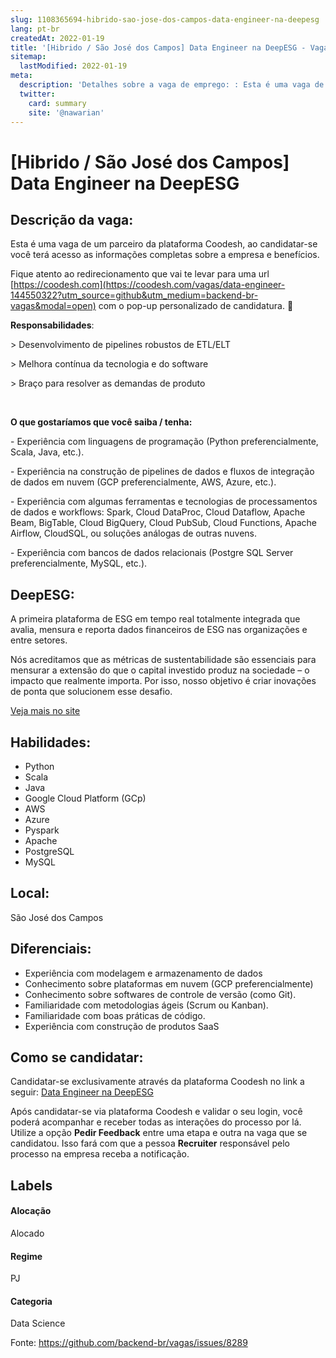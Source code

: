 ```yaml
---
slug: 1108365694-hibrido-sao-jose-dos-campos-data-engineer-na-deepesg
lang: pt-br
createdAt: 2022-01-19
title: '[Hibrido / São José dos Campos] Data Engineer na DeepESG - Vaga de Emprego'
sitemap:
  lastModified: 2022-01-19
meta:
  description: 'Detalhes sobre a vaga de emprego: : Esta é uma vaga de um parceiro da plataforma Coodesh, ao candidatar-se você terá acesso as informações completas sobre a empresa e benefícios.  Fique atento ao redirecionamento que vai te levar para uma url [https://coodesh.com](https://coodesh.com/vagas/data-engineer-144550322?utm_source=github&utm_medium=backend-br-vagas&modal=open) com o pop-up personalizado de candidatura. 👋 <p><strong>Responsabilidades</strong>:&nbsp;</p> <p>&gt; Desenvolvimento de pipelines robustos de ETL/ELT</p> <p>&gt; Melhora contínua da tecnologia e do software&nbsp;</p> <p>&gt; Braço para resolver as demandas de produto&nbsp;</p> <p>&nbsp;</p> <p><strong>O que gostaríamos que você saiba / tenha:</strong></p> <p>- Experiência com linguagens de programação (Python preferencialmente, Scala, Java, etc.).</p> <p>- Experiência na construção de pipelines de dados e fluxos de integração de dados em nuvem (GCP preferencialmente, AWS, Azure, etc.).</p> <p>- Experiência com algumas ferramentas e tecnologias de processamentos de dados e workflows: Spark, Cloud DataProc, Cloud Dataflow, Apache Beam, BigTable, Cloud BigQuery, Cloud PubSub, Cloud Functions, Apache Airflow, CloudSQL, ou soluções análogas de outras nuvens.&nbsp;</p> <p>- Experiência com bancos de dados relacionais (Postgre SQL Server preferencialmente, MySQL, etc.).</p> <p></p> <p></p> <p></p> <p></p>'
  twitter:
    card: summary
    site: '@nawarian'
---
```


# [Hibrido / São José dos Campos] Data Engineer na DeepESG

## Descrição da vaga: 
Esta é uma vaga de um parceiro da plataforma Coodesh, ao candidatar-se você terá acesso as informações completas sobre a empresa e benefícios.


Fique atento ao redirecionamento que vai te levar para uma url [https://coodesh.com](https://coodesh.com/vagas/data-engineer-144550322?utm_source=github&utm_medium=backend-br-vagas&modal=open) com o pop-up personalizado de candidatura. 👋
<p><strong>Responsabilidades</strong>:&nbsp;</p>
<p>&gt; Desenvolvimento de pipelines robustos de ETL/ELT</p>
<p>&gt; Melhora contínua da tecnologia e do software&nbsp;</p>
<p>&gt; Braço para resolver as demandas de produto&nbsp;</p>
<p>&nbsp;</p>
<p><strong>O que gostaríamos que você saiba / tenha:</strong></p>
<p>- Experiência com linguagens de programação (Python preferencialmente, Scala, Java, etc.).</p>
<p>- Experiência na construção de pipelines de dados e fluxos de integração de dados em nuvem (GCP preferencialmente, AWS, Azure, etc.).</p>
<p>- Experiência com algumas ferramentas e tecnologias de processamentos de dados e workflows:  Spark, Cloud DataProc, Cloud Dataflow, Apache Beam, BigTable, Cloud BigQuery, Cloud PubSub, Cloud Functions, Apache Airflow, CloudSQL, ou soluções análogas de outras nuvens.&nbsp;</p>
<p>- Experiência com bancos de dados relacionais (Postgre SQL Server preferencialmente, MySQL, etc.).</p>
<p></p>
<p></p>
<p></p>
<p></p>

## DeepESG: 
 <p>A primeira plataforma de ESG em tempo real totalmente integrada que avalia, mensura e reporta dados financeiros de ESG nas organizações e entre setores.</p>
<p>Nós acreditamos que as métricas de sustentabilidade são essenciais para mensurar a extensão do que o capital investido produz na sociedade – o impacto que realmente importa. Por isso, nosso objetivo é criar inovações de ponta que solucionem esse desafio.</p><a href='https://coodesh.com/empresas/deepesg'>Veja mais no site</a>

 ## Habilidades: 
 - Python 
- Scala 
- Java 
- Google Cloud Platform (GCp) 
- AWS 
- Azure 
- Pyspark 
- Apache 
- PostgreSQL 
- MySQL
## Local: 
 São José dos Campos

## Diferenciais: 
 - Experiência com modelagem e armazenamento de dados  
- Conhecimento sobre plataformas em nuvem (GCP preferencialmente) 
- Conhecimento sobre softwares de controle de versão (como Git). 
- Familiaridade com metodologias ágeis (Scrum ou Kanban). 
- Familiaridade com boas práticas de código. 
- Experiência com construção de produtos SaaS

## Como se candidatar:
Candidatar-se exclusivamente através da plataforma Coodesh no link a seguir: [Data Engineer na DeepESG](https://coodesh.com/vagas/data-engineer-144550322?utm_source=github&utm_medium=backend-br-vagas&modal=open)


Após candidatar-se via plataforma Coodesh e validar o seu login, você poderá acompanhar e receber todas as interações do processo por lá. Utilize a opção **Pedir Feedback** entre uma etapa e outra na vaga que se candidatou. Isso fará com que a pessoa **Recruiter** responsável pelo processo na empresa receba a notificação.
## Labels
#### Alocação
Alocado
#### Regime
PJ
#### Categoria
Data Science

Fonte: https://github.com/backend-br/vagas/issues/8289